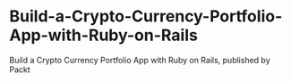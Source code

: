 # Build-a-Crypto-Currency-Portfolio-App-with-Ruby-on-Rails
Build a Crypto Currency Portfolio App with Ruby on Rails, published by Packt
